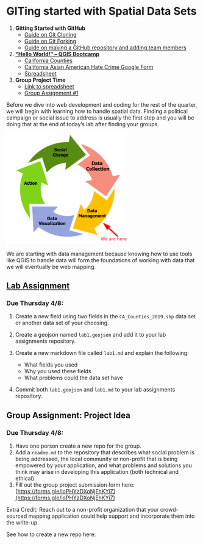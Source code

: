 # GITing started with Spatial Data Sets

1. **Gitting Started with GitHub**
   - [Guide on Git Cloning](../../Guides/git_cloning.md)
   - [Guide on Git Forking](../../Guides/git_forking.md)
   - [Guide on making a GitHub repository and adding team members](../../Guides/git_creating.md)
2. **[“Hello World!” – QGIS Bootcamp](Lab1_2.md)**
   - [California Counties](https://data.edd.ca.gov/Shapefiles/California-Counties/grn2-ffzq)
   - [California Asian American Hate Crime Google Form](https://docs.google.com/forms/d/1kkLiawhn1tljl_m1ty1SKhx1uOLfLndbbV_BAf7v1Vo/edit) 
   - [Spreadsheet](https://docs.google.com/spreadsheets/d/1aZND7CaqvhoeqFeCamnn2jxW9Io7aA05OA5PHmn2sI4/edit?usp=sharing)
3. **Group Project Time**
   - [Link to spreadsheet](https://docs.google.com/spreadsheets/d/1B5QTtB3iDFuOXT3z6kv1Dwr1eNku9AeVAHF55YEZXFs/edit?usp=sharing)
   - [Group Assignment #1](../3_group_project.md)

Before we dive into web development and coding for the rest of the
quarter, we will begin with learning how to handle spatial data. Finding
a political campaign or social issue to address is usually the first
step and you will be doing that at the end of today’s lab after finding
your groups.

<img src="media\image1.png" style="width:3.30233in;height:3.03773in" />

We are starting with data management because knowing how to use tools
like QGIS to handle data will form the foundations of working with data
that we will eventually be web mapping.

## [Lab Assignment](https://github.com/albertkun/21S-ASIAAM-191A-Assignments/tree/main/Week_01)
### Due Thursday 4/8:

1.  Create a new field using two fields in the `CA_Counties_2019.shp` data set or another data set of your choosing.

2. Create a geojson named `lab1.geojson` and add it to your lab assignments repository.

3. Create a new markdown file called `lab1.md` and explain the following:
   -  What fields you used
   -  Why you used these fields
   -  What problems could the data set have
4. Commit both `lab1.geojson` and `lab1.md` to your lab assignments repository.

## Group Assignment: Project Idea
### Due Thursday 4/8:
1. Have one person create a new repo for the group.
2. Add a `readme.md` to the repository that describes what social problem is being addressed, the local community or non-profit that is being empowered by your application, and what problems and solutions you think may arise in developing this application (both technical and ethical). 
3. Fill out the group project submission form here: [https://forms.gle/ioPHYzDXoNjEhKYi7](https://forms.gle/ioPHYzDXoNjEhKYi7)

Extra Credit: Reach out to a non-profit organization that your crowd-sourced mapping application could help support and incorporate them into the write-up.

See how to create a new repo here:
